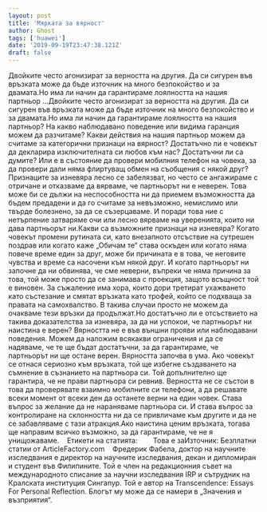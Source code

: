 ```yaml
---
layout: post
title: 'Мярката за вярност'
author: Ghost
tags: ['huawei']
date: '2019-09-19T23:47:38.121Z'
draft: false
---
```


Двойките често агонизират за верността на другия. Да си сигурен във връзката може да бъде източник на много безпокойство и за двамата.Но има ли начин да гарантираме лоялността на нашия партньор ...Двойките често агонизират за верността на другия. Да си сигурен във връзката може да бъде източник на много безпокойство и за двамата.Но има ли начин да гарантираме лоялността на нашия партньор? На какво наблюдавано поведение или видима гаранция можем да разчитаме? Какви действия на нашия партньор можем да считаме за категорични признаци на вярност? Достатъчно ли е човекът да декларира изключителната си любов към нас? Достатъчни ли са думите? Или е в състояние да провери мобилния телефон на човека, за да провери дали няма флиртуващ обмен на съобщения с някой друг?Признаците за изневяра лесно се забелязват, но често се ангажираме с отричане и отказваме да вярваме, че партньорът ни е неверен. Това може би се дължи на неспособността ни да приемем възможността да бъдем предадени и да го считаме за невъзможно, немислимо или твърде болезнено, за да се съзерцаваме. И поради това ние с нетърпение затваряме очи или лесно вярваме на уверенията, които ни дава партньорът ни.Какви са възможните признаци на изневяра? Когато човекът промени рутината си, като внезапното отсъствие на сутрешен поздрав или когато каже „Обичам те“ става оскъден или когато няма повече време един за друг, може би причината е в това, че неговите чувства и време са насочени към някой друг. И когато партньорът ни започне да ни обвинява, че сме неверни, въпреки че няма причина за това, той може просто да се занимава с проекция, защото всъщност той е виновен. За съжаление има хора, които дори третират ухажването като състезание и смятат връзката като трофей, който се подхваща за правата на самохвалство. В такива случаи просто не можем да очакваме тези връзки да продължат.Но достатъчно ли е отсъствието на такива доказателства за изневяра, за да ни успокои, че партньорът ни наистина е верен? Вярността не е във външни прояви или наблюдавани поведения. Можем да наложим всякакви ограничения и да се надяваме, че те ще бъдат достатъчни, за да гарантираме, че партньорът ни ще остане верен. Вярността започва в ума. Ако човекът се отнася сериозно към връзката, той ще избегне създаването на съмнение в съзнанието на партньора си. Той допълнително ще гарантира, че не прави партньора си ревнив. Верността не се състои в това да проверявате взаимно мобилните си телефони, а да решавате всеки момент от всеки ден да останете верни на един човек. Става въпрос за желание да не нараняваме партньора си. И става въпрос за контролиране на склонността ни да се привличаме към другите и да не се забавляваме с тази атракция.Ако наистина ценим връзката, тогава ще направим всичко възможно, за да гарантираме, че не я унищожаваме.    Етикети на статията:        Това е заИзточник: Безплатни статии от ArticleFactory.com    Фредерик Фабела, доктор на научните изследвания е директор на научните изследвания, декан и дипломиран и студент във Филипините. Той е член на редакционния съвет на международното списание за научни изследвания IRP и сътрудник на Кралската институция Сингапур. Той е автор на Transcendence: Essays For Personal Reflection. Блогът му може да се намери в „Значения и възприятия“.
